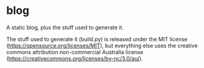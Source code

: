 # blog
A static blog, plus the stuff used to generate it.

The stuff used to generate it (build.py) is released under the MIT license
(https://opensource.org/licenses/MIT), but everything else uses the creative
commons attribution non-commercial Australia license
(https://creativecommons.org/licenses/by-nc/3.0/au/).
